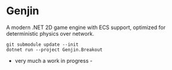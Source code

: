 # Genjin

A modern .NET 2D game engine with ECS support, optimized for deterministic physics over network.

```
git submodule update --init
dotnet run --project Genjin.Breakout
```

- very much a work in progress -
